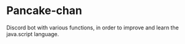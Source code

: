 # Pancake-chan
Discord bot with various functions, in order to improve and learn the java.script language.
